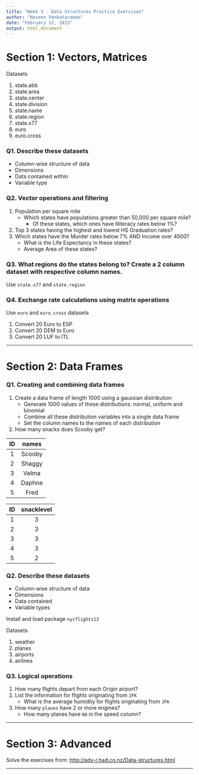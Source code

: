 ```yaml
---
title: "Week 3 - Data Structures Practice Exercises"
author: "Naveen Venkataraman"
date: "February 12, 2015"
output: html_document
---
```


# Section 1: Vectors, Matrices

Datasets

1. state.abb
2. state.area
3. state.center
4. state.division
5. state.name
6. state.region
7. state.x77
8. euro
9. euro.cross

### Q1. Describe these datasets

+ Column-wise structure of data
+ Dimensions
+ Data contained within
+ Variable type

### Q2. Vector operations and filtering

1. Population per square mile
    + Which states have populations greater than 50,000 per square mile?
        + Of these states, which ones have Illiteracy rates below 1%?
2. Top 3 states having the highest and lowest HS Graduation rates?
3. Which states have the Murder rates below 7% AND Income over 4500?
    + What is the Life Expectancy in these states?
    + Average Area of these states?

### Q3. What regions do the states belong to? Create a 2 column dataset with respective column names.

Use ```state.x77``` and ```state.region```

### Q4. Exchange rate calculations using matrix operations

Use ```euro``` and ```euro.cross``` datasets

1. Convert 20 Euro to ESP
2. Convert 20 DEM to Euro
3. Convert 20 LUF to ITL

---

# Section 2: Data Frames

### Q1. Creating and combining data frames

1. Create a data frame of length 1000 using a gaussian distribution
    + Generate 1000 values of these distributions: normal, uniform and binomial
    + Combine all these distribution variables into a single data frame
    + Set the column names to the names of each distribution
2. How many snacks does Scooby get?





| ID | names  |
|:--:|:------:|
| 1  | Scooby |
| 2  | Shaggy |
| 3  | Velma  |
| 4  | Daphne |
| 5  |  Fred  |



| ID | snacklevel |
|:--:|:----------:|
| 1  |     3      |
| 2  |     3      |
| 3  |     3      |
| 4  |     3      |
| 5  |     2      |

### Q2. Describe these datasets

+ Column-wise structure of data
+ Dimensions
+ Data contained
+ Variable types

Install and load package ```nycflights13```

Datasets

1. weather
2. planes
3. airports
4. airlines

### Q3. Logical operations

1. How many flights depart from each Origin airport?
2. List the information for flights originating from ```JFK```
    + What is the average humidity for flights originating from ```JFK```
3. How many ```planes``` have 2 or more engines?
    + How many planes have ```NA``` in the speed column?
    
---

# Section 3: Advanced

Solve the exercises from: http://adv-r.had.co.nz/Data-structures.html

---
